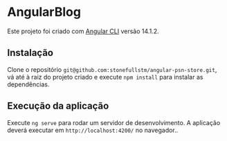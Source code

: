 # AngularBlog

Este projeto foi criado com [Angular CLI](https://github.com/angular/angular-cli) versão 14.1.2.

## Instalação

Clone o repositório `git@github.com:stonefullstm/angular-psn-store.git`, vá até à raiz do projeto criado e execute `npm install` para instalar as dependências.

## Execução da aplicação

Execute `ng serve` para rodar um servidor de desenvolvimento. A aplicação deverá executar em `http://localhost:4200/` no navegador..

